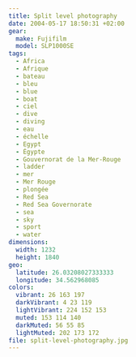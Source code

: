 ```yaml
---
title: Split level photography
date: 2004-05-17 18:50:31 +02:00
gear:
  make: Fujifilm
  model: SLP1000SE
tags:
  - Africa
  - Afrique
  - bateau
  - bleu
  - blue
  - boat
  - ciel
  - dive
  - diving
  - eau
  - échelle
  - Egypt
  - Égypte
  - Gouvernorat de la Mer-Rouge
  - ladder
  - mer
  - Mer Rouge
  - plongée
  - Red Sea
  - Red Sea Governorate
  - sea
  - sky
  - sport
  - water
dimensions:
  width: 1232
  height: 1840
geo:
  latitude: 26.03208027333333
  longitude: 34.562968085
colors:
  vibrant: 26 163 197
  darkVibrant: 4 23 119
  lightVibrant: 224 152 153
  muted: 153 114 140
  darkMuted: 56 55 85
  lightMuted: 202 173 172
file: split-level-photography.jpg
---
```




